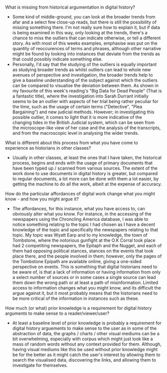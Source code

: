 What is missing from historical argumentation in digital history? 
  - Some kind of middle-ground, you can look at the broader trends from afar and a select few close-up reads, but there is still the possibility of missing something there. I'm not really sure how to explain it, but if data is being examined in this way, only looking at the trends, there's a chance to miss the outliers that can indicate otherwise, or tell a different story. As with most of this weeks examples, emphasise was put on the quantity of reoccurences of terms and phrases, although other narrative might be found by looking into instances that deviate from the trends as that could possibly indicate something else. 
  - Personally, I'd say that the studying of the outliers is equally important as studying broader trends as whilst outliers can lead to whole new avenues of perspective and investigation, the broader trends help to give a baseline understanding of the subject against which the outliers can be compared to visualise the deviation between them. As shown in my favourite of this week's reading's "Big Data for Dead People" (That is a fantastic title), where the investigation into Sarah Durrant initially seems to be an outlier with aspects of her trial being rather peculiar for the time, such as the usage of certain terms ("Detective", "Plea Bargaining") and new judicial methods. However; in investigating this possible outlier, it comes to light that it is more indicative of the changing tides in the British Judicial system, which can be seen from the microscope-like view of her case and the analysis of the transcripts, and from the macroscopic level in analysing the wider trends. 

What is different about this process from what you have come to experience as historians in other classes? 
- Usually in other classes, at least the ones that I have taken, the historical process, begins and ends with the usage of primary documents that have been typed up / scanned from various sources. The extent of the work done to use documents in digital history is greater, but compared to regular documents, a lot more can be done with them a lot easier, by getting the machine to do all the work, albeit at the expense of accuracy.

How do the particular affordances of digital work change what you might know - and how you might argue it? 
- The affordances, for this instance, what you have access to, can obviously alter what you know. For instance, in the accessing of the newspapers using the Chroncling America database, I was able to notice something relating to the topic I had chosen as I have a decent knowledge of the topic and specifically the newspapers relating to that topic. My topic was Wyatt Earp and to my knowledge, the town of Tombstone, where the notorious gunfight at the O.K Corral took place had 2 competiting newspapers, the Epitaph and the Nugget, and each of them had opposing political stances, stances on the events that took place there, and the people involved in them; however, only the pages of the Tombstone Epipath are available online, giving a one-sided perspective on events. This is something that digital historians need to be aware of, is that a lack of information or having information from only a select number of sources or in some cases a single source can lead them down the wrong path or at least a path of misinformation. Limited access to information changes what you might know, and its difficult the argue against it, but it most probably means that the historians need to be more critical of the information in instances such as these. 

How much (or what) prior knowledge is a requirement for digital history arguments to make sense to a reader/viewer/user?
- At least a baseline level of prior knowledge is probably a requirement for digital history arguements to make sense to the user as in some of the abstraction of data, the graphs / charts / other visual mediums can be a bit overwhelming, especially with corpus which might just look like a mass of random words without any context provided for them. Although, having visual mediums like this be used without prior knowledge might be for the better as it might catch the user's interest by allowing them to search the visualised data, discovering the links, and allowing them to investigate for themselves.
